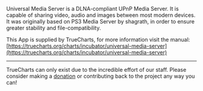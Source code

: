 Universal Media Server is a DLNA-compliant UPnP Media Server. It is capable of sharing video, audio and images between most modern devices. It was originally based on PS3 Media Server by shagrath, in order to ensure greater stability and file-compatibility.

This App is supplied by TrueCharts, for more information visit the manual: [https://truecharts.org/charts/incubator/universal-media-server](https://truecharts.org/charts/incubator/universal-media-server)

---

TrueCharts can only exist due to the incredible effort of our staff.
Please consider making a [donation](https://truecharts.org/about/sponsor) or contributing back to the project any way you can!

